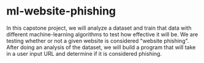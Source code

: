 # ml-website-phishing

In this capstone project, we will analyze a dataset and train that data with different machine-learning algorithms to test how effective it will be. We are testing whether or not a given website is considered "website phishing". After doing an analysis of the dataset, we will build a program that will take in a user input URL and determine if it is considered phishing.
